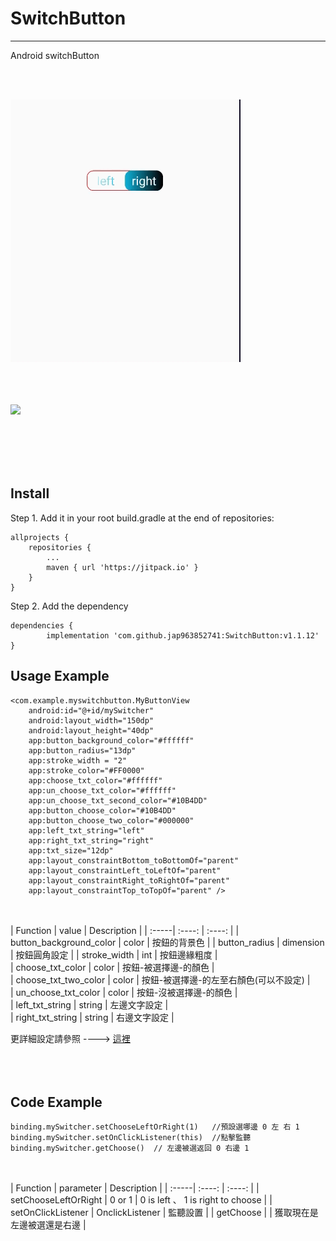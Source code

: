 # SwitchButton
-----------------------------------------------------------------------------------------------------------------
Android switchButton

<br></br>

 ![image](https://github.com/jap963852741/SwitchButton/blob/master/example.gif)
 <br></br>
<br></br>

 [![](https://jitpack.io/v/jap963852741/SwitchButton.svg)](https://jitpack.io/#jap963852741/SwitchButton)


<br></br>
<br></br>

## Install
 Step 1. Add it in your root build.gradle at the end of repositories:

	allprojects {
		repositories {
			...
			maven { url 'https://jitpack.io' }
		}
	}
 Step 2. Add the dependency

	dependencies {
	        implementation 'com.github.jap963852741:SwitchButton:v1.1.12'
	}
  
  
## Usage Example

    <com.example.myswitchbutton.MyButtonView
        android:id="@+id/mySwitcher"
        android:layout_width="150dp"
        android:layout_height="40dp"
        app:button_background_color="#ffffff"
        app:button_radius="13dp"
        app:stroke_width = "2"
        app:stroke_color="#FF0000"
        app:choose_txt_color="#ffffff"
        app:un_choose_txt_color="#ffffff"
        app:un_choose_txt_second_color="#10B4DD"
        app:button_choose_color="#10B4DD"
        app:button_choose_two_color="#000000"
        app:left_txt_string="left"
        app:right_txt_string="right"
        app:txt_size="12dp"
        app:layout_constraintBottom_toBottomOf="parent"
        app:layout_constraintLeft_toLeftOf="parent"
        app:layout_constraintRight_toRightOf="parent"
        app:layout_constraintTop_toTopOf="parent" />
 
 <br></br>
| Function | value | Description |
| :-----| :----: | :----: |
| button_background_color | color | 按鈕的背景色 |
| button_radius | dimension | 按鈕圓角設定 |
| stroke_width | int | 按鈕邊緣粗度 |   
| choose_txt_color | color | 按鈕-被選擇邊-的顏色 |   
| choose_txt_two_color | color | 按鈕-被選擇邊-的左至右顏色(可以不設定) |   
| un_choose_txt_color | color | 按鈕-沒被選擇邊-的顏色 |   
| left_txt_string | string | 左邊文字設定 |   
| right_txt_string | string | 右邊文字設定 |   



更詳細設定請參照 ----> [這裡](https://github.com/jap963852741/SwitchButton/blob/master/myswitchbutton/src/main/res/values/attr.xml)
<br></br>
<br></br>
 
 ##  Code Example
    binding.mySwitcher.setChooseLeftOrRight(1)   //預設選哪邊 0 左 右 1
    binding.mySwitcher.setOnClickListener(this)  //點擊監聽
    binding.mySwitcher.getChoose()  // 左邊被選返回 0 右邊 1
   
<br></br>
| Function | parameter | Description |
| :-----| :----: | :----: |
| setChooseLeftOrRight | 0 or 1 | 0 is left 、 1 is right  to choose |
| setOnClickListener | OnclickListener | 監聽設置 |
| getChoose |  | 獲取現在是左邊被選還是右邊 |   
    

